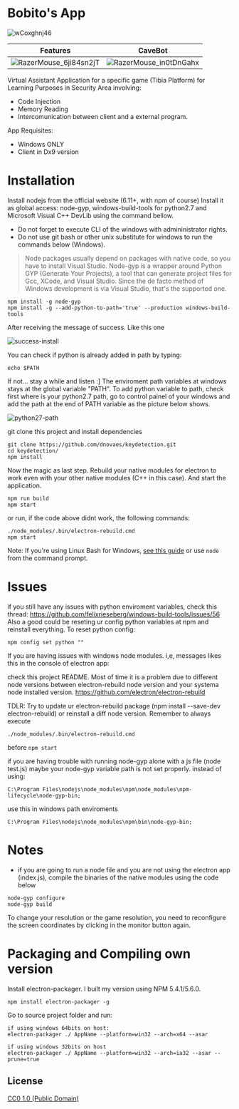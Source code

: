 # Bobito's App

![wCoxghnj46](https://user-images.githubusercontent.com/3251916/87450129-84cd3100-c5d4-11ea-94cc-56abca4659af.gif)

| Features | CaveBot |
| ------------- |:-------------:|
|![RazerMouse_6ji84sn2jT](https://user-images.githubusercontent.com/3251916/87450266-ab8b6780-c5d4-11ea-9942-e471f41ff117.png)|![RazerMouse_in0tDnGahx](https://user-images.githubusercontent.com/3251916/87450274-ae865800-c5d4-11ea-8cb1-7b5cb6312406.png)|

Virtual Assistant Application for a specific game (Tibia Platform) for Learning Purposes in Security Area involving:
- Code Injection
- Memory Reading
- Intercomunication between client and a external program.

App Requisites:
- Windows ONLY
- Client in Dx9 version

# Installation

Install nodejs from the official website (6.11+, with npm of course)
Install it as global access: node-gyp, windows-build-tools for python2.7 and Microsoft Visual C++ DevLib using the command bellow. 

- Do not forget to execute CLI of the windows with admininistrator rights. 
- Do not use git bash or other unix substitute for windows to run the commands below (Windows).

> Node packages usually depend on packages with native code, so you have to install Visual Studio.
> Node-gyp is a wrapper around Python GYP (Generate Your Projects), a tool that can generate project files for Gcc, XCode, and Visual Studio. Since the de facto method of Windows development is via Visual Studio, that's the supported one.

```
npm install -g node-gyp
npm install -g --add-python-to-path='true' --production windows-build-tools
```

After receiving the message of success. Like this one

![success-install](https://i.imgur.com/Z6ITFwb.png)

You can check if python is already added in path by typing:
```
echo $PATH
```

If not... stay a while and listen :]
The enviroment path variables at windows stays at the global variable "PATH". To add python variable to path, check first where is your python2.7 path, go to control painel of your windows and add the path at the end of PATH variable as the picture below shows.

![python27-path](https://i.imgur.com/gaVdnMA.png)

git clone this project and install dependencies
```
git clone https://github.com/dnovaes/keydetection.git
cd keydetection/
npm install
```

Now the magic as last step. Rebuild your native modules for electron to work even with your other
native modules (C++ in this case). And start the application.
```
npm run build
npm start
```
or run, if the code above didnt work, the following commands:
```
./node_modules/.bin/electron-rebuild.cmd
npm start
```
Note: If you're using Linux Bash for Windows, [see this guide](https://www.howtogeek.com/261575/how-to-run-graphical-linux-desktop-applications-from-windows-10s-bash-shell/) or use `node` from the command prompt.

# Issues

if you still have any issues with python enviroment variables, check this thread: https://github.com/felixrieseberg/windows-build-tools/issues/56
Also a good could be reseting ur config python variables at npm and reinstall everything. To reset python config:

```
npm config set python ""
```

If you are having issues with windows node modules. i,e, messages likes this in the console of electron app:

check this project README. Most of time it is a problem due to different node versions between electron-rebuild node version and your systema node installed version. 
https://github.com/electron/electron-rebuild

TDLR: Try to update ur electron-rebuild package (npm install --save-dev electron-rebuild) or reinstall a diff node version. Remember to always execute 
```
./node_modules/.bin/electron-rebuild.cmd
```
before ```npm start```

if you are having trouble with running node-gyp alone with a js file (node test.js) maybe your node-gyp variable path is not set properly.
instead of using:
```
C:\Program Files\nodejs\node_modules\npm\node_modules\npm-lifecycle\node-gyp-bin;
```
use this in windows path enviroments
```
C:\Program Files\nodejs\node_modules\npm\bin\node-gyp-bin;
```

# Notes

- if you are going to run a node file and you are not using the electron app (index.js), compile the binaries of the native modules using the code below
```
node-gyp configure
node-gyp build
```

To change your resolution or the game resolution, you need to reconfigure the screen coordinates by clicking in the
monitor button again.

# Packaging and Compiling own version

Install electron-packager. I built my version using NPM 5.4.1/5.6.0.
```
npm install electron-packager -g
```

Go to source project folder and run:

```
if using windows 64bits on host:
electron-packager ./ AppName --platform=win32 --arch=x64 --asar

if using windows 32bits on host
electron-packager ./ AppName --platform=win32 --arch=ia32 --asar --prune=true
```

## License

[CC0 1.0 (Public Domain)](LICENSE.md)
